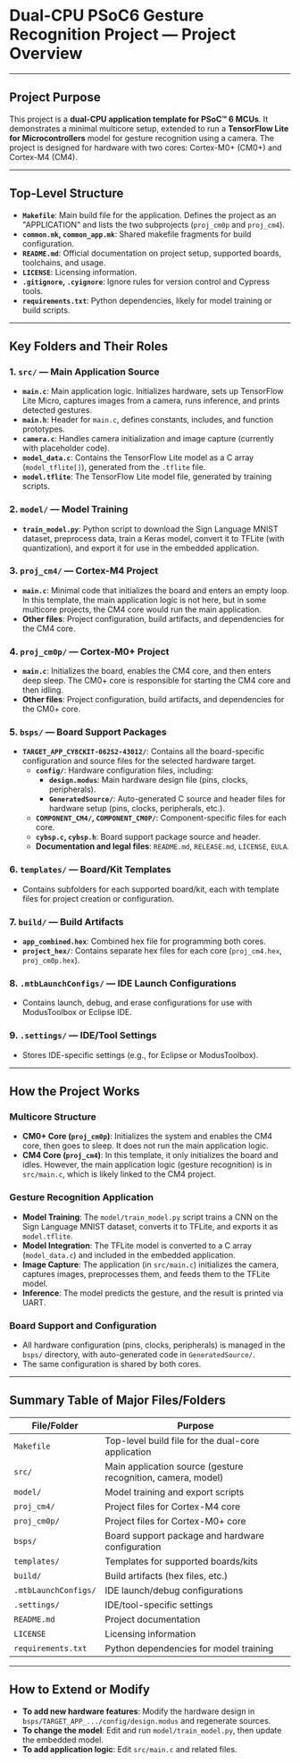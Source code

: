 # Dual-CPU PSoC6 Gesture Recognition Project — Project Overview

---

## Project Purpose

This project is a **dual-CPU application template for PSoC™ 6 MCUs**. It demonstrates a minimal multicore setup, extended to run a **TensorFlow Lite for Microcontrollers** model for gesture recognition using a camera. The project is designed for hardware with two cores: Cortex-M0+ (CM0+) and Cortex-M4 (CM4).

---

## Top-Level Structure

- **`Makefile`**: Main build file for the application. Defines the project as an "APPLICATION" and lists the two subprojects (`proj_cm0p` and `proj_cm4`).
- **`common.mk`, `common_app.mk`**: Shared makefile fragments for build configuration.
- **`README.md`**: Official documentation on project setup, supported boards, toolchains, and usage.
- **`LICENSE`**: Licensing information.
- **`.gitignore`, `.cyignore`**: Ignore rules for version control and Cypress tools.
- **`requirements.txt`**: Python dependencies, likely for model training or build scripts.

---

## Key Folders and Their Roles

### 1. `src/` — Main Application Source

- **`main.c`**: Main application logic. Initializes hardware, sets up TensorFlow Lite Micro, captures images from a camera, runs inference, and prints detected gestures.
- **`main.h`**: Header for `main.c`, defines constants, includes, and function prototypes.
- **`camera.c`**: Handles camera initialization and image capture (currently with placeholder code).
- **`model_data.c`**: Contains the TensorFlow Lite model as a C array (`model_tflite[]`), generated from the `.tflite` file.
- **`model.tflite`**: The TensorFlow Lite model file, generated by training scripts.

### 2. `model/` — Model Training

- **`train_model.py`**: Python script to download the Sign Language MNIST dataset, preprocess data, train a Keras model, convert it to TFLite (with quantization), and export it for use in the embedded application.

### 3. `proj_cm4/` — Cortex-M4 Project

- **`main.c`**: Minimal code that initializes the board and enters an empty loop. In this template, the main application logic is not here, but in some multicore projects, the CM4 core would run the main application.
- **Other files**: Project configuration, build artifacts, and dependencies for the CM4 core.

### 4. `proj_cm0p/` — Cortex-M0+ Project

- **`main.c`**: Initializes the board, enables the CM4 core, and then enters deep sleep. The CM0+ core is responsible for starting the CM4 core and then idling.
- **Other files**: Project configuration, build artifacts, and dependencies for the CM0+ core.

### 5. `bsps/` — Board Support Packages

- **`TARGET_APP_CY8CKIT-062S2-43012/`**: Contains all the board-specific configuration and source files for the selected hardware target.
  - **`config/`**: Hardware configuration files, including:
    - **`design.modus`**: Main hardware design file (pins, clocks, peripherals).
    - **`GeneratedSource/`**: Auto-generated C source and header files for hardware setup (pins, clocks, peripherals, etc.).
  - **`COMPONENT_CM4/`, `COMPONENT_CM0P/`**: Component-specific files for each core.
  - **`cybsp.c`, `cybsp.h`**: Board support package source and header.
  - **Documentation and legal files**: `README.md`, `RELEASE.md`, `LICENSE`, `EULA`.

### 6. `templates/` — Board/Kit Templates

- Contains subfolders for each supported board/kit, each with template files for project creation or configuration.

### 7. `build/` — Build Artifacts

- **`app_combined.hex`**: Combined hex file for programming both cores.
- **`project_hex/`**: Contains separate hex files for each core (`proj_cm4.hex`, `proj_cm0p.hex`).

### 8. `.mtbLaunchConfigs/` — IDE Launch Configurations

- Contains launch, debug, and erase configurations for use with ModusToolbox or Eclipse IDE.

### 9. `.settings/` — IDE/Tool Settings

- Stores IDE-specific settings (e.g., for Eclipse or ModusToolbox).

---

## How the Project Works

### Multicore Structure

- **CM0+ Core (`proj_cm0p`)**: Initializes the system and enables the CM4 core, then goes to sleep. It does not run the main application logic.
- **CM4 Core (`proj_cm4`)**: In this template, it only initializes the board and idles. However, the main application logic (gesture recognition) is in `src/main.c`, which is likely linked to the CM4 project.

### Gesture Recognition Application

- **Model Training**: The `model/train_model.py` script trains a CNN on the Sign Language MNIST dataset, converts it to TFLite, and exports it as `model.tflite`.
- **Model Integration**: The TFLite model is converted to a C array (`model_data.c`) and included in the embedded application.
- **Image Capture**: The application (in `src/main.c`) initializes the camera, captures images, preprocesses them, and feeds them to the TFLite model.
- **Inference**: The model predicts the gesture, and the result is printed via UART.

### Board Support and Configuration

- All hardware configuration (pins, clocks, peripherals) is managed in the `bsps/` directory, with auto-generated code in `GeneratedSource/`.
- The same configuration is shared by both cores.

---

## Summary Table of Major Files/Folders

| File/Folder                | Purpose                                                                 |
|----------------------------|-------------------------------------------------------------------------|
| `Makefile`                 | Top-level build file for the dual-core application                      |
| `src/`                     | Main application source (gesture recognition, camera, model)            |
| `model/`                   | Model training and export scripts                                       |
| `proj_cm4/`                | Project files for Cortex-M4 core                                        |
| `proj_cm0p/`               | Project files for Cortex-M0+ core                                       |
| `bsps/`                    | Board support package and hardware configuration                        |
| `templates/`               | Templates for supported boards/kits                                     |
| `build/`                   | Build artifacts (hex files, etc.)                                       |
| `.mtbLaunchConfigs/`       | IDE launch/debug configurations                                         |
| `.settings/`               | IDE/tool-specific settings                                              |
| `README.md`                | Project documentation                                                   |
| `LICENSE`                  | Licensing information                                                   |
| `requirements.txt`         | Python dependencies for model training                                  |

---

## How to Extend or Modify

- **To add new hardware features**: Modify the hardware design in `bsps/TARGET_APP_.../config/design.modus` and regenerate sources.
- **To change the model**: Edit and run `model/train_model.py`, then update the embedded model.
- **To add application logic**: Edit `src/main.c` and related files.



